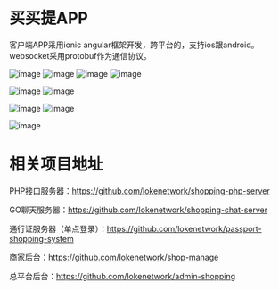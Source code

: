 # 买买提APP
客户端APP采用ionic angular框架开发，跨平台的，支持ios跟android。websocket采用protobuf作为通信协议。


 ![image](https://github.com/lokenetwork/hybird_shopping_app/blob/master/demo-picture/hot-page.png)
 ![image](https://github.com/lokenetwork/hybird_shopping_app/blob/master/demo-picture/goods-detail-1.png)
 ![image](https://github.com/lokenetwork/hybird_shopping_app/blob/master/demo-picture/goods-detail-2.png)
 ![image](https://github.com/lokenetwork/hybird_shopping_app/blob/master/demo-picture/goods-detail-3.png)
 
 ![image](https://github.com/lokenetwork/hybird_shopping_app/blob/master/demo-picture/consult-1.png)
 ![image](https://github.com/lokenetwork/hybird_shopping_app/blob/master/demo-picture/consult-2.png)
 
 ![image](https://github.com/lokenetwork/hybird_shopping_app/blob/master/demo-picture/confirm-order-1.png)
 ![image](https://github.com/lokenetwork/hybird_shopping_app/blob/master/demo-picture/confirm-order-2.png)
 
 ![image](https://github.com/lokenetwork/hybird_shopping_app/blob/master/demo-picture/order-list.png)


# 相关项目地址

PHP接口服务器：https://github.com/lokenetwork/shopping-php-server

GO聊天服务器：https://github.com/lokenetwork/shopping-chat-server

通行证服务器（单点登录）：https://github.com/lokenetwork/passport-shopping-system

商家后台：https://github.com/lokenetwork/shop-manage

总平台后台：https://github.com/lokenetwork/admin-shopping




